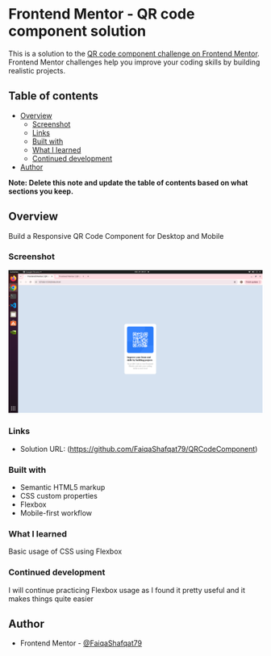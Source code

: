 # Frontend Mentor - QR code component solution

This is a solution to the [QR code component challenge on Frontend Mentor](https://www.frontendmentor.io/challenges/qr-code-component-iux_sIO_H). Frontend Mentor challenges help you improve your coding skills by building realistic projects. 

## Table of contents

- [Overview](#overview)
  - [Screenshot](#screenshot)
  - [Links](#links)
  - [Built with](#built-with)
  - [What I learned](#what-i-learned)
  - [Continued development](#continued-development)
- [Author](#author)

**Note: Delete this note and update the table of contents based on what sections you keep.**

## Overview
Build a Responsive QR Code Component for Desktop and Mobile

### Screenshot

![](./images/QRCodeScreenshot.png)

### Links

- Solution URL: (https://github.com/FaiqaShafqat79/QRCodeComponent)


### Built with

- Semantic HTML5 markup
- CSS custom properties
- Flexbox
- Mobile-first workflow

### What I learned

Basic usage of CSS using Flexbox

### Continued development

I will continue practicing Flexbox usage as I found it pretty useful and it makes things quite easier

## Author

- Frontend Mentor - [@FaiqaShafqat79](https://www.frontendmentor.io/profile/FaiqaShafqat79)
